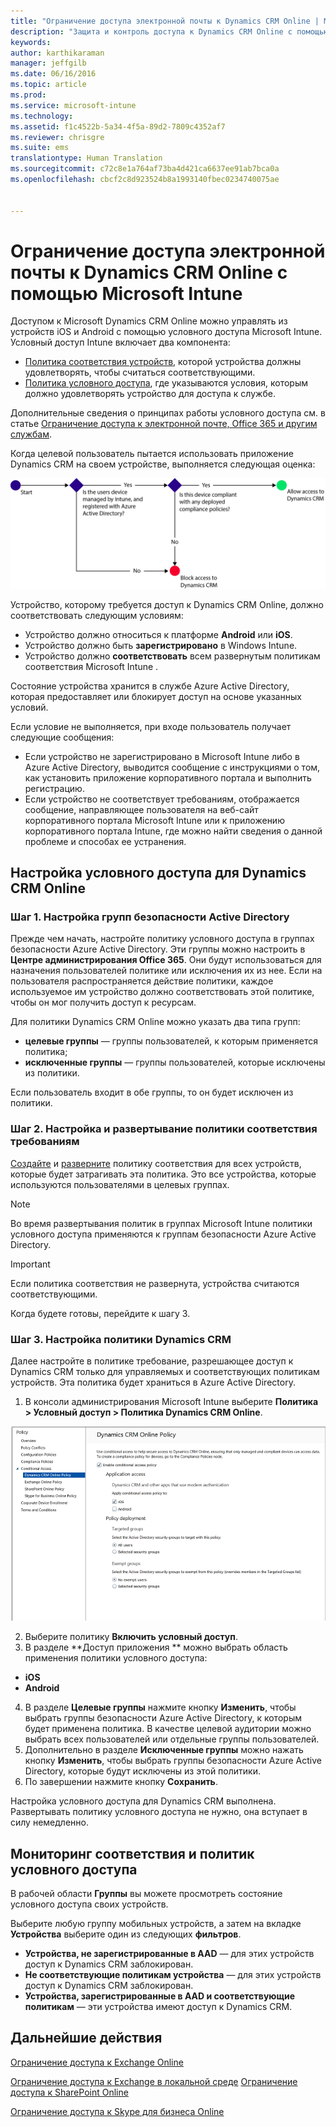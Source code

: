 ```yaml
---
title: "Ограничение доступа электронной почты к Dynamics CRM Online | Microsoft Intune"
description: "Защита и контроль доступа к Dynamics CRM Online с помощью условного доступа."
keywords: 
author: karthikaraman
manager: jeffgilb
ms.date: 06/16/2016
ms.topic: article
ms.prod: 
ms.service: microsoft-intune
ms.technology: 
ms.assetid: f1c4522b-5a34-4f5a-89d2-7809c4352af7
ms.reviewer: chrisgre
ms.suite: ems
translationtype: Human Translation
ms.sourcegitcommit: c72c8e1a764af73ba4d421ca6637ee91ab7bca0a
ms.openlocfilehash: cbcf2c8d923524b8a1993140fbec0234740075ae


---
```


# Ограничение доступа электронной почты к Dynamics CRM Online с помощью Microsoft Intune
Доступом к Microsoft Dynamics CRM Online можно управлять из устройств iOS и Android с помощью условного доступа Microsoft Intune.  Условный доступ Intune включает два компонента:
* [Политика соответствия устройств](introduction-to-device-compliance-policies-in-microsoft-intune.md), которой устройства должны удовлетворять, чтобы считаться соответствующими.
* [Политика условного доступа](restrict-access-to-email-and-o365-services-with-microsoft-intune.md), где указываются условия, которым должно удовлетворять устройство для доступа к службе.

Дополнительные сведения о принципах работы условного доступа см. в статье [Ограничение доступа к электронной почте, Office 365 и другим службам](restrict-access-to-email-and-o365-services-with-microsoft-intune.md).

Когда целевой пользователь пытается использовать приложение Dynamics CRM на своем устройстве, выполняется следующая оценка:

![На схеме показаны точки принятия решений, используемые для выбора между разрешением доступа к службе и блокировкой устройства.](../media/mdm-ca-dynamics-crm-flow-diagram.png)

Устройство, которому требуется доступ к Dynamics CRM Online, должно соответствовать следующим условиям:
* Устройство должно относиться к платформе **Android** или **iOS**.
* Устройство должно быть **зарегистрировано** в Windows Intune.
* Устройство должно **соответствовать** всем развернутым политикам соответствия Microsoft Intune .

Состояние устройства хранится в службе Azure Active Directory, которая предоставляет или блокирует доступ на основе указанных условий.

Если условие не выполняется, при входе пользователь получает следующие сообщения:
* Если устройство не зарегистрировано в Microsoft Intune либо в Azure Active Directory, выводится сообщение с инструкциями о том, как установить приложение корпоративного портала и выполнить регистрацию.
* Если устройство не соответствует требованиям, отображается сообщение, направляющее пользователя на веб-сайт корпоративного портала Microsoft Intune или к приложению корпоративного портала Intune, где можно найти сведения о данной проблеме и способах ее устранения.

## Настройка условного доступа для Dynamics CRM Online  
### Шаг 1. Настройка групп безопасности Active Directory

Прежде чем начать, настройте политику условного доступа в группах безопасности Azure Active Directory. Эти группы можно настроить в **Центре администрирования Office 365**. Они будут использоваться для назначения пользователей политике или исключения их из нее. Если на пользователя распространяется действие политики, каждое используемое им устройство должно соответствовать этой политике, чтобы он мог получить доступ к ресурсам.

Для политики Dynamics CRM Online можно указать два типа групп:
* **целевые группы** — группы пользователей, к которым применяется политика;
* **исключенные группы** — группы пользователей, которые исключены из политики.

Если пользователь входит в обе группы, то он будет исключен из политики.

### Шаг 2. Настройка и развертывание политики соответствия требованиям
[Создайте](create-a-device-compliance-policy-in-microsoft-intune.md) и [разверните](deploy-and-monitor-a-device-compliance-policy-in-microsoft-intune.md) политику соответствия для всех устройств, которые будет затрагивать эта политика. Это все устройства, которые используются пользователями в целевых группах.

> [!NOTE]
> Во время развертывания политик в группах Microsoft Intune политики условного доступа применяются к группам безопасности Azure Active Directory.

> [!IMPORTANT]
> Если политика соответствия не развернута, устройства считаются соответствующими.

Когда будете готовы, перейдите к шагу 3.
### Шаг 3. Настройка политики Dynamics CRM
Далее настройте в политике требование, разрешающее доступ к Dynamics CRM только для управляемых и соответствующих политикам устройств. Эта политика будет храниться в Azure Active Directory.

1.  В консоли администрирования Microsoft Intune выберите **Политика > Условный доступ > Политика Dynamics CRM Online**.

  ![Снимок экрана со страницей политики условного доступа Dynamics CRM Online](../media/mdm-ca-dynamics-crm-policy-configuration.png)

2.  Выберите политику **Включить условный доступ**.
3.  В разделе **Доступ приложения ** можно выбрать область применения политики условного доступа:
  * **iOS**
  * **Android**
4.  В разделе **Целевые группы** нажмите кнопку **Изменить**, чтобы выбрать группы безопасности Azure Active Directory, к которым будет применена политика. В качестве целевой аудитории можно выбрать всех пользователей или отдельные группы пользователей.
5.  Дополнительно в разделе **Исключенные группы** можно нажать кнопку **Изменить**, чтобы выбрать группы безопасности Azure Active Directory, которые будут исключены из этой политики.
6.  По завершении нажмите кнопку **Сохранить**.

Настройка условного доступа для Dynamics CRM выполнена. Развертывать политику условного доступа не нужно, она вступает в силу немедленно.
##  Мониторинг соответствия и политик условного доступа

В рабочей области **Группы** вы можете просмотреть состояние условного доступа своих устройств.

Выберите любую группу мобильных устройств, а затем на вкладке **Устройства** выберите один из следующих **фильтров**.
* **Устройства, не зарегистрированные в AAD** — для этих устройств доступ к Dynamics CRM заблокирован.
* **Не соответствующие политикам устройства** — для этих устройств доступ к Dynamics CRM заблокирован.
* **Устройства, зарегистрированные в AAD и соответствующие политикам** — эти устройства имеют доступ к Dynamics CRM.

##  Дальнейшие действия
[Ограничение доступа к Exchange Online](restrict-access-to-exchange-online-with-microsoft-intune.md)

[Ограничение доступа к Exchange в локальной среде](restrict-access-to-exchange-onpremises-with-microsoft-intune.md)
[Ограничение доступа к SharePoint Online](restrict-access-to-sharepoint-online-with-microsoft-intune.md)

[Ограничение доступа к Skype для бизнеса Online](restrict-access-to-skype-for-business-online-with-microsoft-intune.md)



<!--HONumber=Jul16_HO3-->


